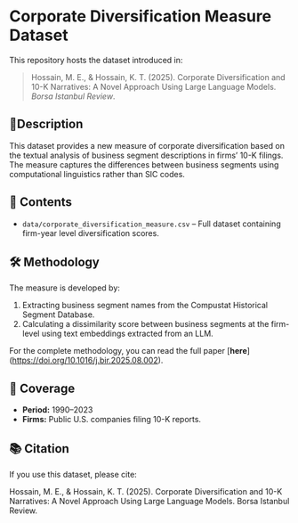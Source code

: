 # Corporate Diversification Measure Dataset

This repository hosts the dataset introduced in:

> Hossain, M. E., & Hossain, K. T. (2025). Corporate Diversification and 10-K Narratives: A Novel Approach Using Large Language Models. *Borsa Istanbul Review*.

## 📄Description
This dataset provides a new measure of corporate diversification based on the textual analysis of business segment descriptions in firms’ 10-K filings. The measure captures the differences between business segments using computational linguistics rather than SIC codes.

## 📂 Contents
- `data/corporate_diversification_measure.csv` – Full dataset containing firm-year level diversification scores.

## 🛠 Methodology
The measure is developed by:
1. Extracting business segment names from the Compustat Historical Segment Database.
2. Calculating a dissimilarity score between business segments at the firm-level using text embeddings extracted from an LLM.

For the complete methodology, you can read the full paper [**here**] (https://doi.org/10.1016/j.bir.2025.08.002). 

## 📅 Coverage
- **Period:** 1990–2023
- **Firms:** Public U.S. companies filing 10-K reports.

## 📚 Citation
If you use this dataset, please cite:

Hossain, M. E., & Hossain, K. T. (2025). Corporate Diversification and 10-K Narratives: A Novel Approach Using Large Language Models. Borsa Istanbul Review.
